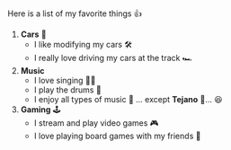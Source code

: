 Here is a list of my favorite things 👍
1. __Cars__ 🚗
   - I like modifying my cars 🛠️
   - I really love driving my cars at the track 🏎️
2. __Music__
   - I love singing 👨‍🎤
   - I play the drums 🥁
   - I enjoy all types of music 🎼 ... except **Tejano** 🤮... 😆
3. __Gaming__ 🕹️
   - I stream and play video games 🎮
   - I love playing board games with my friends 🎲
